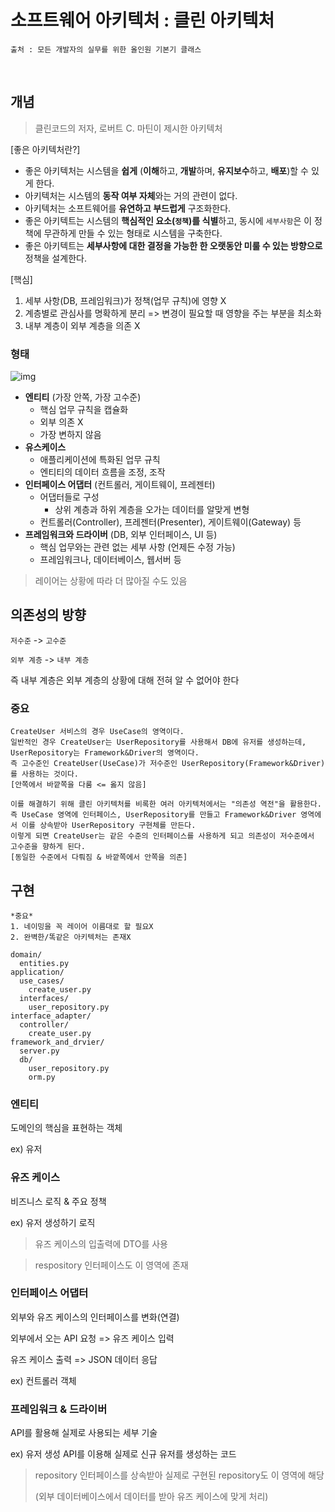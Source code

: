 # 소프트웨어 아키텍처 : 클린 아키텍처

```
출처 : 모든 개발자의 실무를 위한 올인원 기본기 클래스
```

​	

## 개념

> 클린코드의 저자, 로버트 C. 마틴이 제시한 아키텍처

[좋은 아키텍처란?]

- 좋은 아키텍처는 시스템을 **쉽게** (**이해**하고, **개발**하며, **유지보수**하고, **배포**)할 수 있게 한다.
- 아키텍처는 시스템의 **동작 여부 자체**와는 거의 관련이 없다.
- 아키텍처는 소프트웨어를 **유연하고 부드럽게** 구조화한다.
- 좋은 아키텍트는 시스템의 **핵심적인 요소(`정책`)를 식별**하고, 동시에 `세부사항`은 이 정책에 무관하게 만들 수 있는 형태로 시스템을 구축한다.
- 좋은 아키텍트는 **세부사항에 대한 결정을 가능한 한 오랫동안 미룰 수 있는 방향으로** 정책을 설계한다.



[핵심]

1. 세부 사항(DB, 프레임워크)가 정책(업무 규칙)에 영향 X
2. 계층별로 관심사를 명확하게 분리 => 변경이 필요할 때 영향을 주는 부분을 최소화
3. 내부 계층이 외부 계층을 의존 X



### 형태

![img](https://blog.kakaocdn.net/dn/lxciD/btqG3lIG6ym/kcSRUhV2779YNl8j0ELiO1/img.jpg)

- **엔티티** (가장 안쪽, 가장 고수준)
  - 핵심 업무 규칙을 캡슐화
  - 외부 의존 X
  - 가장 변하지 않음
- **유스케이스**
  - 애플리케이션에 특화된 업무 규칙
  - 엔티티의 데이터 흐름을 조정, 조작
- **인터페이스 어댑터** (컨트롤러, 게이트웨이, 프레젠터)
  - 어댑터들로 구성
    - 상위 계층과 하위 계층을 오가는 데이터를 알맞게 변형
  - 컨트롤러(Controller), 프레젠터(Presenter), 게이트웨이(Gateway) 등
- **프레임워크와 드라이버** (DB, 외부 인터페이스, UI 등)
  - 핵심 업무와는 관련 없는 세부 사항 (언제든 수정 가능)
  - 프레임워크나, 데이터베이스, 웹서버 등


> 레이어는 상황에 따라 더 많아질 수도 있음



## 의존성의 방향

`저수준` -> `고수준`

`외부 계층` -> `내부 계층`

즉 내부 계층은 외부 계층의 상황에 대해 전혀 알 수 없어야 한다



### 중요

```
CreateUser 서비스의 경우 UseCase의 영역이다.
일반적인 경우 CreateUser는 UserRepository를 사용해서 DB에 유저를 생성하는데, UserRepository는 Framework&Driver의 영역이다.
즉 고수준인 CreateUser(UseCase)가 저수준인 UserRepository(Framework&Driver)를 사용하는 것이다.
[안쪽에서 바깥쪽을 다룸 <= 옳지 않음]

이를 해결하기 위해 클린 아키텍처를 비록한 여러 아키텍처에서는 "의존성 역전"을 활용한다.
즉 UseCase 영역에 인터페이스, UserRepository를 만들고 Framework&Driver 영역에서 이를 상속받아 UserRepository 구현체를 만든다.
이렇게 되면 CreateUser는 같은 수준의 인터페이스를 사용하게 되고 의존성이 저수준에서 고수준을 향하게 된다.
[동일한 수준에서 다뤄짐 & 바깥쪽에서 안쪽을 의존]
```



## 구현

```
*중요*
1. 네이밍을 꼭 레이어 이름대로 할 필요X
2. 완벽한/똑같은 아키텍처는 존재X
```

```
domain/
  entities.py
application/
  use_cases/
    create_user.py
  interfaces/
    user_repository.py
interface_adapter/
  controller/
    create_user.py
framework_and_drvier/
  server.py
  db/
    user_repository.py
    orm.py 
```



### 엔티티

도메인의 핵심을 표현하는 객체

ex) 유저



### 유즈 케이스

비즈니스 로직 & 주요 정책

ex) 유저 생성하기 로직

> 유즈 케이스의 입출력에 DTO를 사용

> respository 인터페이스도 이 영역에 존재



### 인터페이스 어댑터

외부와 유즈 케이스의 인터페이스를 변화(연결)

외부에서 오는 API 요청 => 유즈 케이스 입력

유즈 케이스 출력 =>  JSON 데이터 응답

ex) 컨트롤러 객체



### 프레임워크 & 드라이버

API를 활용해 실제로 사용되는 세부 기술

ex) 유저 생성 API를 이용해 실제로 신규 유저를 생성하는 코드

> repository 인터페이스를 상속받아 실제로 구현된 repository도 이 영역에 해당
>
> (외부 데이터베이스에서 데이터를 받아 유즈 케이스에 맞게 처리)